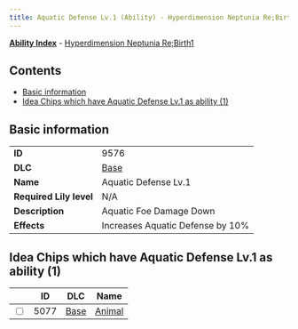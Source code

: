 ```yaml
---
title: Aquatic Defense Lv.1 (Ability) - Hyperdimension Neptunia Re;Birth1
---
```


[**Ability Index**](/neptunia/rb1/ability/index.html) - [Hyperdimension Neptunia Re;Birth1](/neptunia/rb1)

## Contents

- [Basic information](#basic-information)
- [Idea Chips which have Aquatic Defense Lv.1 as ability (1)](#idea-chips-which-have-aquatic-defense-lv1-as-ability-1)

## Basic information

|   |   |
| -- | -- |
| **ID** | 9576 |
| **DLC** | [Base](/neptunia/rb1/dlc/1-base.html) |
| **Name** | Aquatic Defense Lv.1 |
| **Required Lily level** | N/A |
| **Description** | Aquatic Foe Damage Down |
| **Effects** | Increases Aquatic Defense by 10% |


## Idea Chips which have Aquatic Defense Lv.1 as ability (1)

|    | ID | DLC | Name |
| -- | -- | --- | ---- |
| <input type="checkbox" id="rb1-item-1-5077" class="trackbox" /> | 5077 | [Base](/neptunia/rb1/dlc/1-base.html) | [Animal](/neptunia/rb1/item/1-5077-animal.html) |

